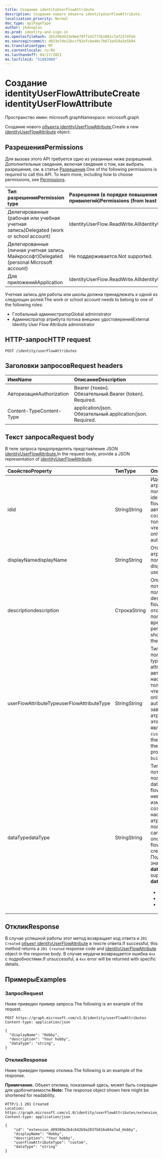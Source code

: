 ```yaml
---
title: Создание identityUserFlowAttribute
description: Создание нового объекта identityUserFlowAttribute.
localization_priority: Normal
doc_type: apiPageType
author: jkdouglas
ms.prod: identity-and-sign-in
ms.openlocfilehash: 3b5298d433e9ee79ff141f73b1081c7a72374feb
ms.sourcegitcommit: d033e7de12bccf92efcbe40c7b671e419a3e5b94
ms.translationtype: MT
ms.contentlocale: ru-RU
ms.lasthandoff: 04/17/2021
ms.locfileid: "51883008"
---
```

# <a name="create-identityuserflowattribute"></a><span data-ttu-id="284bb-103">Создание identityUserFlowAttribute</span><span class="sxs-lookup"><span data-stu-id="284bb-103">Create identityUserFlowAttribute</span></span>

<span data-ttu-id="284bb-104">Пространство имен: microsoft.graph</span><span class="sxs-lookup"><span data-stu-id="284bb-104">Namespace: microsoft.graph</span></span>

<span data-ttu-id="284bb-105">Создание нового [объекта identityUserFlowAttribute.](../resources/identityuserflowattribute.md)</span><span class="sxs-lookup"><span data-stu-id="284bb-105">Create a new [identityUserFlowAttribute](../resources/identityuserflowattribute.md) object.</span></span>

## <a name="permissions"></a><span data-ttu-id="284bb-106">Разрешения</span><span class="sxs-lookup"><span data-stu-id="284bb-106">Permissions</span></span>

<span data-ttu-id="284bb-p101">Для вызова этого API требуется одно из указанных ниже разрешений. Дополнительные сведения, включая сведения о том, как выбрать разрешения, см. в статье [Разрешения](/graph/permissions-reference).</span><span class="sxs-lookup"><span data-stu-id="284bb-p101">One of the following permissions is required to call this API. To learn more, including how to choose permissions, see [Permissions](/graph/permissions-reference).</span></span>

|<span data-ttu-id="284bb-109">Тип разрешения</span><span class="sxs-lookup"><span data-stu-id="284bb-109">Permission type</span></span>      | <span data-ttu-id="284bb-110">Разрешения (в порядке повышения привилегий)</span><span class="sxs-lookup"><span data-stu-id="284bb-110">Permissions (from least to most privileged)</span></span>              |
|:--------------------|:---------------------------------------------------------|
|<span data-ttu-id="284bb-111">Делегированные (рабочая или учебная учетная запись)</span><span class="sxs-lookup"><span data-stu-id="284bb-111">Delegated (work or school account)</span></span>|<span data-ttu-id="284bb-112">IdentityUserFlow.ReadWrite.All</span><span class="sxs-lookup"><span data-stu-id="284bb-112">IdentityUserFlow.ReadWrite.All</span></span>|
|<span data-ttu-id="284bb-113">Делегированные (личная учетная запись Майкрософт)</span><span class="sxs-lookup"><span data-stu-id="284bb-113">Delegated (personal Microsoft account)</span></span>| <span data-ttu-id="284bb-114">Не поддерживается.</span><span class="sxs-lookup"><span data-stu-id="284bb-114">Not supported.</span></span>|
|<span data-ttu-id="284bb-115">Для приложений</span><span class="sxs-lookup"><span data-stu-id="284bb-115">Application</span></span>|<span data-ttu-id="284bb-116">IdentityUserFlow.ReadWrite.All</span><span class="sxs-lookup"><span data-stu-id="284bb-116">IdentityUserFlow.ReadWrite.All</span></span>|

<span data-ttu-id="284bb-117">Учетная запись для работы или школы должна принадлежать к одной из следующих ролей:</span><span class="sxs-lookup"><span data-stu-id="284bb-117">The work or school account needs to belong to one of the following roles:</span></span>

* <span data-ttu-id="284bb-118">Глобальный администратор</span><span class="sxs-lookup"><span data-stu-id="284bb-118">Global administrator</span></span>
* <span data-ttu-id="284bb-119">Администратор атрибута потока внешних удостоверений</span><span class="sxs-lookup"><span data-stu-id="284bb-119">External Identity User Flow Attribute administrator</span></span>

## <a name="http-request"></a><span data-ttu-id="284bb-120">HTTP-запрос</span><span class="sxs-lookup"><span data-stu-id="284bb-120">HTTP request</span></span>

<!-- { "blockType": "ignored" } -->

```http
POST /identity/userFlowAttributes
```

## <a name="request-headers"></a><span data-ttu-id="284bb-121">Заголовки запросов</span><span class="sxs-lookup"><span data-stu-id="284bb-121">Request headers</span></span>

|<span data-ttu-id="284bb-122">Имя</span><span class="sxs-lookup"><span data-stu-id="284bb-122">Name</span></span>|<span data-ttu-id="284bb-123">Описание</span><span class="sxs-lookup"><span data-stu-id="284bb-123">Description</span></span>|
|:---------------|:----------|
|<span data-ttu-id="284bb-124">Авторизация</span><span class="sxs-lookup"><span data-stu-id="284bb-124">Authorization</span></span>|<span data-ttu-id="284bb-p102">Bearer {токен}. Обязательный.</span><span class="sxs-lookup"><span data-stu-id="284bb-p102">Bearer {token}. Required.</span></span>|
|<span data-ttu-id="284bb-127">Content-Type</span><span class="sxs-lookup"><span data-stu-id="284bb-127">Content-Type</span></span>|<span data-ttu-id="284bb-p103">application/json. Обязательный.</span><span class="sxs-lookup"><span data-stu-id="284bb-p103">application/json. Required.</span></span>|

## <a name="request-body"></a><span data-ttu-id="284bb-130">Текст запроса</span><span class="sxs-lookup"><span data-stu-id="284bb-130">Request body</span></span>

<span data-ttu-id="284bb-131">В теле запроса предопределять представление JSON [identityUserFlowAttribute.](../resources/identityuserflowattribute.md)</span><span class="sxs-lookup"><span data-stu-id="284bb-131">In the request body, provide a JSON representation of [identityUserFlowAttribute](../resources/identityuserflowattribute.md).</span></span>

|<span data-ttu-id="284bb-132">Свойство</span><span class="sxs-lookup"><span data-stu-id="284bb-132">Property</span></span>|<span data-ttu-id="284bb-133">Тип</span><span class="sxs-lookup"><span data-stu-id="284bb-133">Type</span></span>|<span data-ttu-id="284bb-134">Описание</span><span class="sxs-lookup"><span data-stu-id="284bb-134">Description</span></span>|
|:---------------|:--------|:----------|
|<span data-ttu-id="284bb-135">id</span><span class="sxs-lookup"><span data-stu-id="284bb-135">id</span></span>|<span data-ttu-id="284bb-136">String</span><span class="sxs-lookup"><span data-stu-id="284bb-136">String</span></span>|<span data-ttu-id="284bb-137">Идентификатор атрибута потока пользователей.</span><span class="sxs-lookup"><span data-stu-id="284bb-137">The identifier of the user flow attribute.</span></span> <span data-ttu-id="284bb-138">Это автоматически созданный атрибут только для чтения.</span><span class="sxs-lookup"><span data-stu-id="284bb-138">This is a read-only attribute that is automatically created.</span></span>|
|<span data-ttu-id="284bb-139">displayName</span><span class="sxs-lookup"><span data-stu-id="284bb-139">displayName</span></span>|<span data-ttu-id="284bb-140">String</span><span class="sxs-lookup"><span data-stu-id="284bb-140">String</span></span>|<span data-ttu-id="284bb-141">Отображаемое имя атрибута потока пользователей.</span><span class="sxs-lookup"><span data-stu-id="284bb-141">The display name of the user flow attribute.</span></span>|
|<span data-ttu-id="284bb-142">description</span><span class="sxs-lookup"><span data-stu-id="284bb-142">description</span></span>|<span data-ttu-id="284bb-143">Строка</span><span class="sxs-lookup"><span data-stu-id="284bb-143">String</span></span>|<span data-ttu-id="284bb-144">Описание атрибута потока пользователей.</span><span class="sxs-lookup"><span data-stu-id="284bb-144">The description of the user flow attribute.</span></span> <span data-ttu-id="284bb-145">Он отображается пользователю во время регистрации.</span><span class="sxs-lookup"><span data-stu-id="284bb-145">It's shown to the user at the time of sign-up.</span></span>|
|<span data-ttu-id="284bb-146">userFlowAttributeType</span><span class="sxs-lookup"><span data-stu-id="284bb-146">userFlowAttributeType</span></span>|<span data-ttu-id="284bb-147">String</span><span class="sxs-lookup"><span data-stu-id="284bb-147">String</span></span>|<span data-ttu-id="284bb-148">Тип атрибута потока пользователей.</span><span class="sxs-lookup"><span data-stu-id="284bb-148">The type of the user flow attribute.</span></span> <span data-ttu-id="284bb-149">Это автоматически настроенный атрибут только для чтения.</span><span class="sxs-lookup"><span data-stu-id="284bb-149">This is a read-only attribute that is automatically set.</span></span> <span data-ttu-id="284bb-150">В зависимости от типа атрибута значением этого свойства является `builtIn` или `custom`.</span><span class="sxs-lookup"><span data-stu-id="284bb-150">Depending on the type of attribute, the values for this property will be `builtIn` or `custom`.</span></span>|
|<span data-ttu-id="284bb-151">dataType</span><span class="sxs-lookup"><span data-stu-id="284bb-151">dataType</span></span>|<span data-ttu-id="284bb-152">String</span><span class="sxs-lookup"><span data-stu-id="284bb-152">String</span></span>|<span data-ttu-id="284bb-153">Тип данных атрибута потока пользователей.</span><span class="sxs-lookup"><span data-stu-id="284bb-153">The data type of the user flow attribute.</span></span> <span data-ttu-id="284bb-154">Это невозможно изменить после создания настраиваемой атрибута потока пользователей.</span><span class="sxs-lookup"><span data-stu-id="284bb-154">This cannot be modified once the custom user flow attribute is created.</span></span> <span data-ttu-id="284bb-155">Поддерживаемые значения для **dataType**:</span><span class="sxs-lookup"><span data-stu-id="284bb-155">The supported values for **dataType** are:</span></span><br/><ul><li>`string` </li><li>`boolean`</li><li>`int64`</li></ul>|

## <a name="response"></a><span data-ttu-id="284bb-156">Отклик</span><span class="sxs-lookup"><span data-stu-id="284bb-156">Response</span></span>

<span data-ttu-id="284bb-157">В случае успешной работы этот метод возвращает код ответа и `201 Created` [объект identityUserFlowAttribute](../resources/identityuserflowattribute.md) в тексте ответа.</span><span class="sxs-lookup"><span data-stu-id="284bb-157">If successful, this method returns a `201 Created` response code and [identityUserFlowAttribute](../resources/identityuserflowattribute.md) object in the response body.</span></span> <span data-ttu-id="284bb-158">В случае неудачи возвращается ошибка `4xx` с подробностями.</span><span class="sxs-lookup"><span data-stu-id="284bb-158">If unsuccessful, a `4xx` error will be returned with specific details.</span></span>

## <a name="examples"></a><span data-ttu-id="284bb-159">Примеры</span><span class="sxs-lookup"><span data-stu-id="284bb-159">Examples</span></span>

### <a name="request"></a><span data-ttu-id="284bb-160">Запрос</span><span class="sxs-lookup"><span data-stu-id="284bb-160">Request</span></span>

<span data-ttu-id="284bb-161">Ниже приведен пример запроса.</span><span class="sxs-lookup"><span data-stu-id="284bb-161">The following is an example of the request.</span></span>

<!-- {
  "blockType": "request",
  "name": "create_userFlowAttribute_from_userFlowAttributes"
}
-->

``` http
POST https://graph.microsoft.com/v1.0/identity/userFlowAttributes
Content-type: application/json

{
  "displayName": "Hobby",
  "description": "Your hobby",
  "dataType": "string",
}
```

### <a name="response"></a><span data-ttu-id="284bb-162">Отклик</span><span class="sxs-lookup"><span data-stu-id="284bb-162">Response</span></span>

<span data-ttu-id="284bb-163">Ниже приведен пример отклика.</span><span class="sxs-lookup"><span data-stu-id="284bb-163">The following is an example of the response.</span></span>

<span data-ttu-id="284bb-164">**Примечание.** Объект отклика, показанный здесь, может быть сокращен для удобочитаемости.</span><span class="sxs-lookup"><span data-stu-id="284bb-164">**Note:** The response object shown here might be shortened for readability.</span></span>

<!-- {
  "blockType": "response",
  "truncated": true,
  "@odata.type": "microsoft.graph.identityUserFlowAttribute"
} -->

```http
HTTP/1.1 201 Created
Location: https://graph.microsoft.com/v1.0/identity/userFlowAttributes/extension_7a95ecd9489b4fb9a45722b913c4703b_Hobby
Content-type: application/json

{
    "id": "extension_d09380e2b4c642b9a203fb816a04a7ad_Hobby",
    "displayName": "Hobby",
    "description": "Your hobby",
    "userFlowAttributeType": "custom",
    "dataType": "string"
}
```

